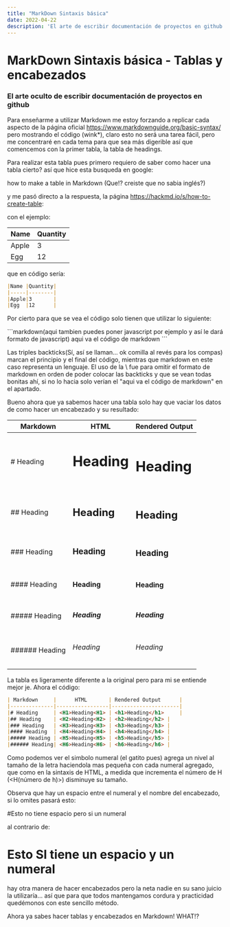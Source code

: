 ```yaml
---
title: "MarkDown Sintaxis básica"
date: 2022-04-22
description: 'El arte de escribir documentación de proyectos en github'
---
```


# MarkDown Sintaxis básica - Tablas y encabezados 

### El arte oculto de escribir documentación de proyectos en github

Para enseñarme a utilizar Markdown me estoy forzando a replicar cada aspecto de la página oficial https://www.markdownguide.org/basic-syntax/
pero mostrando el código (wink*), claro esto no será una tarea fácil, pero me concentraré en cada tema para que sea más digerible así que comencemos 
con la primer tabla, la tabla de headings.

Para realizar esta tabla pues primero requiero de saber como hacer una tabla cierto? así que hice esta busqueda en google:

how to make a table in Markdown (Que!? creiste que no sabia inglés?)

y me pasó directo a la respuesta, la página https://hackmd.io/s/how-to-create-table:

con el ejemplo:

|Name |Quantity|
|-----|--------|
|Apple|3       |
|Egg  |12      |

que en código sería:

```markdown
|Name |Quantity|
|-----|--------|
|Apple|3       |
|Egg  |12      |
```
Por cierto para que se vea el código solo tienen que utilizar lo siguiente:


\```markdown(aqui tambien puedes poner javascript por ejemplo y así le dará formato de javascript)
   aqui va el código de markdown
\```

Las triples backticks(Sí, así se llaman... ok comilla al revés para los compas) marcan el principio y el final del código, mientras que markdown en este caso
representa un lenguaje. El uso de la \ fue para omitir el formato de markdown en orden de poder colocar las backticks y 
que se vean todas bonitas ahí, si no lo hacia solo verían el "aqui va el código de markdown" en el apartado.

Bueno ahora que ya sabemos hacer una tabla solo hay que vaciar los datos de como hacer un encabezado y su resultado:

| Markdown     |  HTML    | Rendered Output   |
|--------------|----------|-------------------|
|# Heading     | <H1>Heading<H1> | <h1>Heading</h1>  |	
|## Heading    | <H2>Heading<H2> | <h2>Heading</h2>	|
|### Heading   | <H3>Heading<H3> | <h3>Heading</h3>	|
|#### Heading  | <H4>Heading<H4> | <h4>Heading</h4>	|
|##### Heading | <H5>Heading<H5> | <h5>Heading</h5>	|
|###### Heading| <H6>Heading<H6> | <h6>Heading</h6>	|


La tabla es ligeramente diferente a la original pero para mi se entiende mejor je.
Ahora el código:

```markdown
| Markdown     |      HTML       | Rendered Output      |
|--------------|-----------------|----------------------|
|# Heading     | <H1>Heading<H1> | <h1>Heading</h1>     |	
|## Heading    | <H2>Heading<H2> | <h2>Heading</h2>	|
|### Heading   | <H3>Heading<H3> | <h3>Heading</h3>	|
|#### Heading  | <H4>Heading<H4> | <h4>Heading</h4>	|
|##### Heading | <H5>Heading<H5> | <h5>Heading</h5>	|
|###### Heading| <H6>Heading<H6> | <h6>Heading</h6>	|
```
Como podemos ver el simbolo numeral (el gatito pues) agrega un nivel al tamaño de la letra haciendola mas pequeña con cada numeral agregado, 
que como en la sintaxis de HTML, a medida que incrementa el número de H (<H(número de h)>) disminuye su tamaño.

Observa que hay un espacio entre el numeral y el nombre del encabezado, si lo omites pasará esto:

#Esto no tiene espacio pero si un numeral

al contrario de:

# Esto SI tiene un espacio y un numeral

hay otra manera de hacer encabezados pero la neta nadie en su sano juicio la utilizaría... así que para que todos mantengamos cordura y practicidad
quedémonos con este sencillo método.

Ahora ya sabes hacer tablas y encabezados en Markdown! WHAT!?
